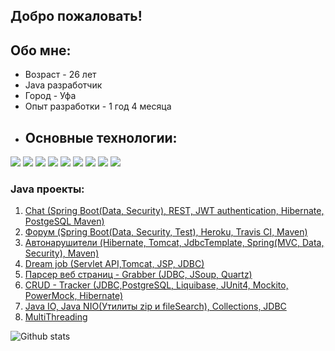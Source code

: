 ## Добро пожаловать!

## Обо мне:
* Возраст - 26 лет
* Java разработчик
* Город - Уфа
* Опыт разработки - 1 год 4 месяца
* ## Основные технологии:
![](https://img.shields.io/badge/Code-Java-informational?style=flat&logo=java&logoColor=white&color=2bbc8a)
![](https://img.shields.io/badge/Editor-IntelliJ_IDEA-informational?style=flat&logo=intellij-idea&logoColor=white&color=2bbc8a)
![](https://img.shields.io/badge/Framework-Spring-informational?style=flat&logo=Spring&logoColor=white&color=2bbc8a)
![](https://img.shields.io/badge/Framework-Hibernate-informational?style=flat&logo=Hibernate&logoColor=white&color=2bbc8a)
![](https://img.shields.io/badge/Tool-PostgreSQL-informational?style=flat&logo=postgresql&logoColor=white&color=2bbc8a)
![](https://img.shields.io/badge/Tool-Apache%20Maven-informational?style=flat&logo=Apache%20Maven&logoColor=white&color=2bbc8a)
![](https://img.shields.io/badge/VCS-Git-informational?style=flat&logo=Git&logoColor=white&color=2bbc8a)
![](https://img.shields.io/badge/Web%20Service-Travis-informational?style=flat&logo=Travis&logoColor=white&color=2bbc8a)
![](https://img.shields.io/badge/Web%20Service-Codecov-informational?style=flat&logo=Codecov&logoColor=white&color=2bbc8a)
### Java проекты:
1. [Chat (Spring Boot(Data, Security), REST, JWT authentication, Hibernate, PostgeSQL Maven)](https://github.com/Jazzik42/Chat)
2. [Форум (Spring Boot(Data, Security, Test), Heroku, Travis CI, Maven)](https://github.com/Jazzik42/job4j_forum)
3. [Автонарушители (Hibernate, Tomcat, JdbcTemplate, Spring(MVC, Data, Security), Maven)](https://github.com/Jazzik42/job4j_car_accident)
4. [Dream job (Servlet API,Tomcat, JSP, JDBC)](https://github.com/Jazzik42/job4j_dreamjob)
5. [Парсер веб страниц - Grabber (JDBC, JSoup, Quartz)](https://github.com/Jazzik42/job4j_grabber)
6. [CRUD - Tracker (JDBC,PostgreSQL, Liquibase, JUnit4, Mockito, PowerMock, Hibernate)](https://github.com/Jazzik42/job4j_tracker)
7. [Java IO, Java NIO(Утилиты zip и fileSearch), Collections, JDBC](https://github.com/Jazzik42/job4j_design)
8. [MultiThreading](https://github.com/Jazzik42/job4j_threads)

![Github stats](https://github-readme-stats.vercel.app/api?username=Jazzik42&hide=stars,prs,issues,contribs)
